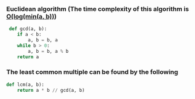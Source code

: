### Euclidean algorithm (The time complexity of this algorithm is [O(log(min(a, b))](https://www.geeksforgeeks.org/time-complexity-of-euclidean-algorithm/))

```python
 def gcd(a, b):
    if a < b:
        a, b = b, a
    while b > 0:
        a, b = b, a % b
    return a
```

### The least common multiple can be found by the following
```python
def lcm(a, b):
    return a * b // gcd(a, b)
```